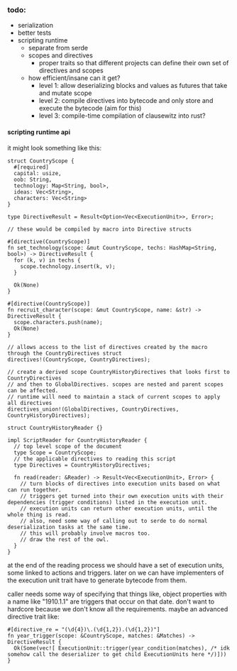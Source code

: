 ### todo: 

- serialization
- better tests
- scripting runtime
  - separate from serde
  - scopes and directives
    - proper traits so that different projects can define their own set of directives and scopes
  - how efficient/insane can it get?
    - level 1: allow deserializing blocks and values as futures that take and mutate scope
    - level 2: compile directives into bytecode and only store and execute the bytecode (aim for this)
    - level 3: compile-time compilation of clausewitz into rust?

#### scripting runtime api

it might look something like this:
```
struct CountryScope {
  #[required]
  capital: usize,
  oob: String,
  technology: Map<String, bool>,
  ideas: Vec<String>,
  characters: Vec<String>
}

type DirectiveResult = Result<Option<Vec<ExecutionUnit>>, Error>;

// these would be compiled by macro into Directive structs

#[directive(CountryScope)]
fn set_technology(scope: &mut CountryScope, techs: HashMap<String, bool>) -> DirectiveResult {
  for (k, v) in techs {
    scope.technology.insert(k, v);
  }

  Ok(None)
}

#[directive(CountryScope)]
fn recruit_character(scope: &mut CountryScope, name: &str) -> DirectiveResult {
  scope.characters.push(name);
  Ok(None)
}

// allows access to the list of directives created by the macro through the CountryDirectives struct
directives!(CountryScope, CountryDirectives);

// create a derived scope CountryHistoryDirectives that looks first to CountryDirectives
// and then to GlobalDirectives. scopes are nested and parent scopes can be affected.
// runtime will need to maintain a stack of current scopes to apply all directives
directives_union!(GlobalDirectives, CountryDirectives, CountryHistoryDirectives);

struct CountryHistoryReader {}

impl ScriptReader for CountryHistoryReader {
  // top level scope of the document
  type Scope = CountryScope;
  // the applicable directives to reading this script
  type Directives = CountryHistoryDirectives;

  fn read(reader: &Reader) -> Result<Vec<ExecutionUnit>, Error> {
    // turn blocks of directives into execution units based on what can run together.
    // triggers get turned into their own execution units with their dependencies (trigger conditions) listed in the execution unit.
    // execution units can return other execution units, until the whole thing is read.
    // also, need some way of calling out to serde to do normal deserialization tasks at the same time.
    // this will probably involve macros too.
    // draw the rest of the owl.
  }
}
```

at the end of the reading process we should have a set of execution units, some linked to actions and triggers. later on we can have implementers of the execution unit trait have to generate bytecode from them.

caller needs some way of specifying that things like, object properties with a name like "1910.1.1" are triggers that occur on that date. don't want to hardcore because we don't know all the requirements. maybe an advanced directive trait like:
```
#[directive_re = "(\d{4})\.(\d{1,2}).(\d{1,2})"]
fn year_trigger(scope: &CountryScope, matches: &Matches) -> DirectiveResult {
  Ok(Some(vec![ ExecutionUnit::trigger(year_condition(matches), /* idk somehow call the deserializer to get child ExecutionUnits here */)]))
}
```